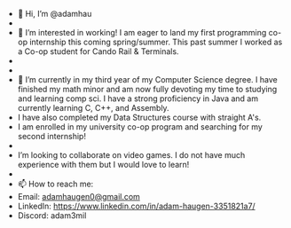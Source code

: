 - 👋 Hi, I’m @adamhau
- 
- 👀 I’m interested in working! I am eager to land my first programming co-op internship this coming spring/summer. This past summer I worked as a Co-op student for Cando Rail & Terminals.
- 
- 
- 🌱 I’m currently in my third year of my Computer Science degree. I have finished my math minor and am now fully devoting my time to studying and learning comp sci. I have a strong proficiency in Java and am currently learning C, C++, and Assembly.
- I have also completed my Data Structures course with straight A's.
- I am enrolled in my university co-op program and searching for my second internship!
- 
- I’m looking to collaborate on video games. I do not have much experience with them but I would love to learn!
- 
- 📫 How to reach me:
- Email: adamhaugen0@gmail.com
- LinkedIn: https://www.linkedin.com/in/adam-haugen-3351821a7/
- Discord: adam3mil

<!---
adamhau/adamhau is a ✨ special ✨ repository because its `README.md` (this file) appears on your GitHub profile.
You can click the Preview link to take a look at your changes.
--->
